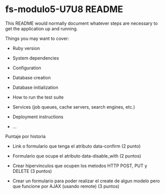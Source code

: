 # fs-modulo5-U7U8 README

This README would normally document whatever steps are necessary to get the
application up and running.

Things you may want to cover:

* Ruby version

* System dependencies

* Configuration

* Database creation

* Database initialization

* How to run the test suite

* Services (job queues, cache servers, search engines, etc.)

* Deployment instructions

* ...

Puntaje por historia

* Link o formulario que tenga el atributo data-confirm (2 punto)

* Formulario que ocupe el atributo data-disable_with (2 puntos)

* Crear hipervinculos que ocupen los metodos HTTP POST, PUT y DELETE (3 puntos)

* Crear un formulario para poder realizar el create de algun modelo pero que funcione por AJAX (usando remote) (3 puntos)
